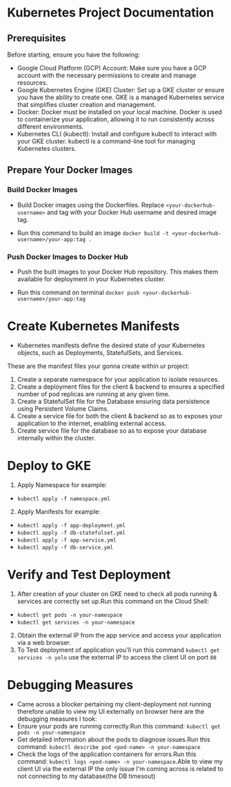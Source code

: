 # Kubernetes Project Documentation
## Prerequisites

Before starting, ensure you have the following:

- Google Cloud Platform (GCP) Account: Make sure you have a GCP account with the necessary permissions to create and manage resources.
- Google Kubernetes Engine (GKE) Cluster: Set up a GKE cluster or ensure you have the ability to create one. GKE is a managed Kubernetes service that simplifies cluster creation and management.
- Docker: Docker must be installed on your local machine. Docker is used to containerize your application, allowing it to run consistently across different environments.
- Kubernetes CLI (kubectl): Install and configure kubectl to interact with your GKE cluster. kubectl is a command-line tool for managing Kubernetes clusters.

## Prepare Your Docker Images

### Build Docker Images

- Build Docker images using the Dockerfiles. Replace `<your-dockerhub-username>` and tag with your Docker Hub username and desired image tag.

- Run this command to build an image `docker build -t <your-dockerhub-username>/your-app:tag .`

### Push Docker Images to Docker Hub

- Push the built images to your Docker Hub repository. This makes them available for deployment in your Kubernetes cluster.

- Run this command on terminal `docker push <your-dockerhub-username>/your-app:tag`

# Create Kubernetes Manifests

- Kubernetes manifests define the desired state of your Kubernetes objects, such as Deployments, StatefulSets, and Services.

These are the manifest files your gonna create within ur project:
1. Create a separate namespace for your application to isolate resources.
2. Create a deployment files for the client & backend to ensures a specified number of pod replicas are running at any given time.
3. Create a StatefulSet file for the Database ensuring data persistence using Persistent Volume Claims.
4. Create a service file for both the client & backend so as to exposes your application to the internet, enabling external access.
5. Create service file for the database so as to expose your database internally within the cluster.

# Deploy to GKE

1. Apply Namespace for example: 
- `kubectl apply -f namespace.yml`
2. Apply Manifests for example: 
- `kubectl apply -f app-deployment.yml`
- `kubectl apply -f db-statefulset.yml`
- `kubectl apply -f app-service.yml`
- `kubectl apply -f db-service.yml`


# Verify and Test Deployment

1. After creation of your cluster on GKE need to check all pods running & services are correctly set up.Run this command on the Cloud Shell: 
- `kubectl get pods -n your-namespace`
- `kubectl get services -n your-namespace`
2. Obtain the external IP from the app service and access your application via a web browser.
3. To Test deployment of application you'll run this command `kubectl get services -n yolo` use the external IP to access the client UI on port `80`

# Debugging Measures

- Came across a blocker pertaining my client-deployment not running therefore unable to view my UI externally on browser here are the debugging measures I took: 
- Ensure your pods are running correctly.Run this command: `kubectl get pods -n your-namespace`
- Get detailed information about the pods to diagnose issues.Run this command: `kubectl describe pod <pod-name> -n your-namespace`
- Check the logs of the application containers for errors.Run this command: `kubectl logs <pod-name> -n your-namespace`.Able to view my client UI via the external IP the only issue I'm coming across is related to not connecting to my database(the DB timesout)